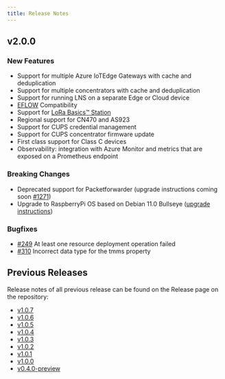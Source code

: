```yaml
---
title: Release Notes
---
```


## v2.0.0

### New Features

- Support for multiple Azure IoTEdge Gateways with cache and deduplication
- Support for multiple concentrators with cache and deduplication
- Support for running LNS on a separate Edge or Cloud device
- [EFLOW](https://docs.microsoft.com/en-us/azure/iot-edge/iot-edge-for-linux-on-windows?view=iotedge-2018-06) Compatibility
- Support for [LoRa Basics™ Station](https://github.com/lorabasics/basicstation)
- Regional support for CN470 and AS923
- Support for CUPS credential management
- Support for CUPS concentrator firmware update
- First class support for Class C devices
- Observability: integration with Azure Monitor and metrics that are exposed on a Prometheus endpoint

### Breaking Changes

- Deprecated support for Packetforwarder (upgrade instructions coming soon [#1271](https://github.com/Azure/iotedge-lorawan-starterkit/issues/1271))
- Upgrade to RaspberryPi OS based on Debian 11.0 Bullseye ([upgrade instructions](https://azure.github.io/iotedge-lorawan-starterkit/dev/user-guide/upgrade/#upgrading-to-raspberry-pi-os-bullseye))

### Bugfixes

- [#249](https://github.com/Azure/iotedge-lorawan-starterkit/issues/249)
At least one resource deployment operation failed
- [#310](https://github.com/Azure/iotedge-lorawan-starterkit/issues/310)
Incorrect data type for the tmms property

## Previous Releases

Release notes of all previous release can be found on the Release page on the repository:

- [v1.0.7](https://github.com/Azure/iotedge-lorawan-starterkit/releases/tag/v1.0.7)
- [v1.0.6](https://github.com/Azure/iotedge-lorawan-starterkit/releases/tag/v1.0.6)
- [v1.0.5](https://github.com/Azure/iotedge-lorawan-starterkit/releases/tag/v1.0.5)
- [v1.0.4](https://github.com/Azure/iotedge-lorawan-starterkit/releases/tag/v1.0.4)
- [v1.0.3](https://github.com/Azure/iotedge-lorawan-starterkit/releases/tag/v1.0.3)
- [v1.0.2](https://github.com/Azure/iotedge-lorawan-starterkit/releases/tag/v1.0.2)
- [v1.0.1](https://github.com/Azure/iotedge-lorawan-starterkit/releases/tag/v1.0.1)
- [v1.0.0](https://github.com/Azure/iotedge-lorawan-starterkit/releases/tag/v1.0.0)
- [v0.4.0-preview](https://github.com/Azure/iotedge-lorawan-starterkit/releases/tag/v0.4.0-preview)

